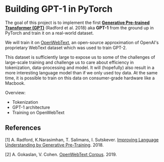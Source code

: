 # Building GPT-1 in PyTorch

The goal of this project is to implement the first [**Generative Pre-trained Transformer (GPT)**](https://cdn.openai.com/research-covers/language-unsupervised/language_understanding_paper.pdf)
(Radford et al. 2018) aka **GPT-1** from the ground up in PyTorch and train it on a real-world dataset.


We will train it on [OpenWebText](https://skylion007.github.io/OpenWebTextCorpus/), 
an open-source approximation of OpenAI's proprietary WebText dataset which was used to train GPT-2.

This dataset is sufficiently large to expose us to some of the challenges of large-scale training and challenge us to care about
efficiency in tokenization, data-processing and model. It will (hopefully) also result in a more interesting language model 
than if we only used toy data. 
At the same time, it is possible to train on this data on consumer-grade hardware like a Macbook.

Overview:
* Tokenization
* GPT-1 architecture
* Training on OpenWebText

## References

[1] A. Radford, K.Narasimhan, T. Salimans, I. Sutskever. [Improving Language Understanding by Generative Pre-Training](https://cdn.openai.com/research-covers/language-unsupervised/language_understanding_paper.pdf). 2018.

[2] A. Gokaslan, V. Cohen. [OpenWebText Corpus](http://Skylion007.github.io/OpenWebTextCorpus). 2019.

